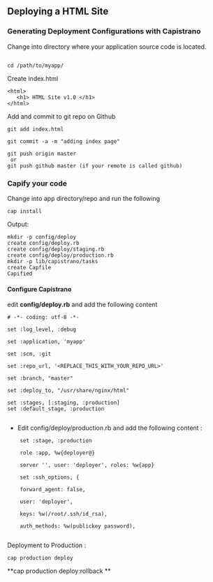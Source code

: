 ## Deploying a HTML Site

### Generating Deployment Configurations with Capistrano

Change into  directory where your application source code is located.

```

cd /path/to/myapp/

```

Create  index.html

```
<html>
   <h1> HTML Site v1.0 </h1>
</html>

```

Add and commit to git repo on Github
```
git add index.html

git commit -a -m "adding index page"

git push origin master
 or
git push github master (if your remote is called github)

```

### Capify your code

Change into  app directory/repo  and run the following

```cap install```

Output:
```
mkdir -p config/deploy
create config/deploy.rb
create config/deploy/staging.rb
create config/deploy/production.rb
mkdir -p lib/capistrano/tasks
create Capfile
Capified
```


#### Configure Capistrano

edit **config/deploy.rb** and add the following content
```
# -*- coding: utf-8 -*-

set :log_level, :debug

set :application, 'myapp'

set :scm, :git

set :repo_url, '<REPLACE_THIS_WITH_YOUR_REPO_URL>'

set :branch, "master"

set :deploy_to, "/usr/share/nginx/html"

set :stages, [:staging, :production]
set :default_stage, :production


```

- Edit config/deploy/production.rb and add the following content :

```
	set :stage, :production

	role :app, %w{deployer@}

	server '', user: 'deployer', roles: %w{app}

	set :ssh_options, {

	forward_agent: false,

	user: 'deployer',

	keys: %w(/root/.ssh/id_rsa),

	auth_methods: %w(publickey password),


```


Deployment to Production :

``` cap production deploy  ```

**cap production deploy:rollback **
